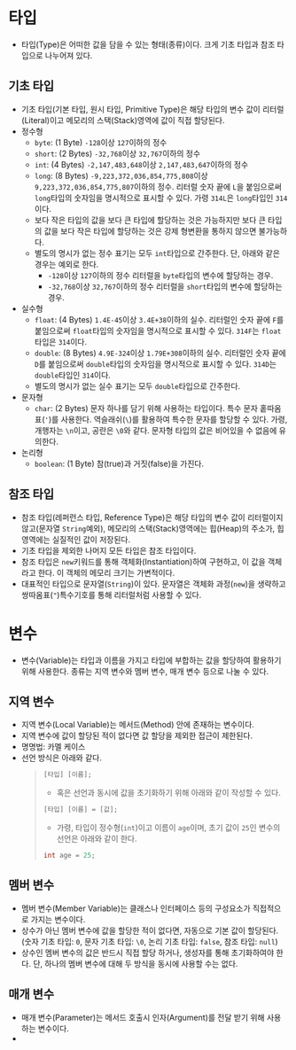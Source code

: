 # 타입
- 타입(Type)은 어떠한 값을 담을 수 있는 형태(종류)이다. 크게 기초 타입과 참조 타입으로 나누어져 있다.

## 기초 타입
- 기초 타입(기본 타입, 원시 타입, Primitive Type)은 해당 타입의 변수 값이 리터럴(Literal)이고 메모리의 스택(Stack)영역에 값이 직접 할당된다.
- 정수형
  - `byte`: (1 Byte) `-128`이상 `127`이하의 정수
  - `short`: (2 Bytes) `-32,768`이상 `32,767`이하의 정수
  - `int`: (4 Bytes) `-2,147,483,648`이상 `2,147,483,647`이하의 정수
  - `long`: (8 Bytes) `-9,223,372,036,854,775,808`이상 `9,223,372,036,854,775,807`이하의 정수. 리터럴 숫자 끝에 `L`을 붙임으로써 `long`타입의 숫자임을 명시적으로 표시할 수 있다. 가령 `314L`은 `long`타입인 `314`이다.
  - 보다 작은 타입의 값을 보다 큰 타입에 할당하는 것은 가능하지만 보다 큰 타입의 값을 보다 작은 타입에 할당하는 것은 강제 형변환을 통하지 않으면 불가능하다.
  - 별도의 명시가 없는 정수 표기는 모두 `int`타입으로 간주한다. 단, 아래와 같은 경우는 예외로 한다.
    - `-128`이상 `127`이하의 정수 리터럴을 `byte`타입의 변수에 할당하는 경우.
    - `-32,768`이상 `32,767`이하의 정수 리터럴을 `short`타입의 변수에 할당하는 경우.
- 실수형
  - `float`: (4 Bytes) `1.4E-45`이상 `3.4E+38`이하의 실수. 리터럴인 숫자 끝에 `F`를 붙임으로써 `float`타입의 숫자임을 명시적으로 표시할 수 있다. `314F`는 `float`타입은 `314`이다.
  - `double`: (8 Bytes) `4.9E-324`이상 `1.79E+308`이하의 실수. 리터럴인 숫자 끝에 `D`를 붙임으로써 `double`타입의 숫자임을 명시적으로 표시할 수 있다. `314D`는 `double`타입인 `314`이다.
  - 별도의 명시가 없는 실수 표기는 모두 `double`타입으로 간주한다.
- 문자형
  - `char`: (2 Bytes) 문자 하나를 담기 위해 사용하는 타입이다. 특수 문자 홑따옴표(`'`)를 사용한다. 역슬래쉬(`\`)를 활용하여 특수한 문자를 할당할 수 있다. 가령, 개행자는 `\n`이고, 공란은 `\0`와 같다. 문자형 타입의 값은 비어있을 수 없음에 유의한다.
- 논리형
  - `boolean`: (1 Byte) 참(true)과 거짓(false)을 가진다.

## 참조 타입
- 참조 타입(레퍼런스 타입, Reference Type)은 해당 타입의 변수 값이 리터럴이지 않고(문자열 `String`예외), 메모리의 스택(Stack)영역에는 힙(Heap)의 주소가, 힙 영역에는 실질적인 값이 저장된다.
- 기초 타입을 제외한 나머지 모든 타입은 참조 타입이다.
- 참조 타입은 `new`키워드를 통해 객체화(Instantiation)하여 구현하고, 이 값을 객체라고 한다. 이 객체의 메모리 크기는 가변적이다.
- 대표적인 타입으로 문자열(`String`)이 있다. 문자열은 객체화 과정(`new`)을 생략하고 쌍따옴표(`"`)특수기호를 통해 리터럴처럼 사용할 수 있다.

# 변수
- 변수(Variable)는 타입과 이름을 가지고 타입에 부합하는 값을 할당하여 활용하기 위해 사용한다. 종류는 지역 변수와 멤버 변수, 매개 변수 등으로 나눌 수 있다.

## 지역 변수
- 지역 변수(Local Variable)는 메서드(Method) 안에 존재하는 변수이다.
- 지역 변수에 값이 할당된 적이 없다면 값 할당을 제외한 접근이 제한된다.
- 명명법: 카멜 케이스
- 선언 방식은 아래와 같다.
  >```java
  > [타입] [이름]; 
  >```
  > - 혹은 선언과 동시에 값을 초기화하기 위해 아래와 같이 작성할 수 있다.
  >```java
  > [타입] [이름] = [값]; 
  >```
  > - 가령, 타입이 정수형(`int`)이고 이름이 `age`이며, 초기 값이 `25`인 변수의 선언은 아래와 같이 한다.
  >```java
  > int age = 25; 
  >```

## 멤버 변수
- 멤버 변수(Member Variable)는 클래스나 인터페이스 등의 구성요소가 직접적으로 가지는 변수이다.
- 상수가 아닌 멤버 변수에 값을 할당한 적이 없다면, 자동으로 기본 값이 할당된다.(숫자 기초 타입: `0`, 문자 기초 타입: `\0`, 논리 기초 타입: `false`, 참조 타입: `null`)
- 상수인 멤버 변수의 값은 반드시 직접 할당 하거나, 생성자를 통해 초기화하여야 한다. 단, 하나의 멤버 변수에 대해 두 방식을 동시에 사용할 수는 없다. 

## 매개 변수
- 매개 변수(Parameter)는 메서드 호출시 인자(Argument)를 전달 받기 위해 사용하는 변수이다.
- 
